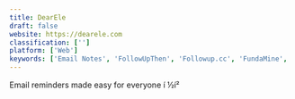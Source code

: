 ```yaml
---
title: DearEle
draft: false 
website: https://dearele.com
classification: ['']
platform: ['Web']
keywords: ['Email Notes', 'FollowUpThen', 'Followup.cc', 'FundaMine', 'Jot', 'Later Reminders', 'Mail to Self', 'Nice To Meet', 'Noto', 'Read on Mail', 'Rembo', 'Reminder', 'SendToEmail', 'Smedian', 'Twobird', 'Wonder', 'Writing Streak', 'doo', 'fwrdto.me']
---
```

Email reminders made easy for everyone í ½í²